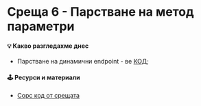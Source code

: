 # Среща 6 - Парстване на метод параметри 
 
#### 💡 Какво разгледахме днес
- Парстване на динамични endpoint - ве [КОД](./source/v1);  <br>

#### 🕹️ Ресурси и материали
 * [Сорс код от срещата](./source/)